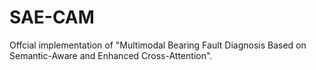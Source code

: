 # SAE-CAM
Offcial implementation of "Multimodal Bearing Fault Diagnosis Based on Semantic-Aware and Enhanced Cross-Attention".
